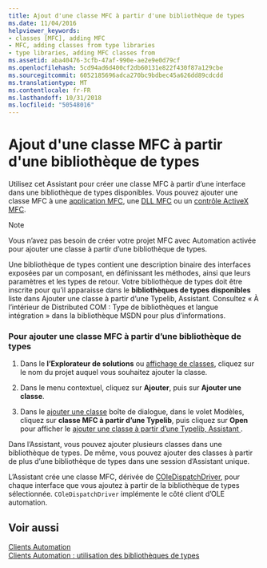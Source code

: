 ```yaml
---
title: Ajout d'une classe MFC à partir d'une bibliothèque de types
ms.date: 11/04/2016
helpviewer_keywords:
- classes [MFC], adding MFC
- MFC, adding classes from type libraries
- type libraries, adding MFC classes from
ms.assetid: aba40476-3cfb-47af-990e-ae2e9e0d79cf
ms.openlocfilehash: 5cd94ad6d400cf2db60131e822f430f87a129cbe
ms.sourcegitcommit: 6052185696adca270bc9bdbec45a626dd89cdcdd
ms.translationtype: MT
ms.contentlocale: fr-FR
ms.lasthandoff: 10/31/2018
ms.locfileid: "50548016"
---
```

# <a name="adding-an-mfc-class-from-a-type-library"></a>Ajout d'une classe MFC à partir d'une bibliothèque de types

Utilisez cet Assistant pour créer une classe MFC à partir d’une interface dans une bibliothèque de types disponibles. Vous pouvez ajouter une classe MFC à une [application MFC](../../mfc/reference/creating-an-mfc-application.md), une [DLL MFC](../../mfc/reference/creating-an-mfc-dll-project.md) ou un [contrôle ActiveX MFC](../../mfc/reference/creating-an-mfc-activex-control.md).

> [!NOTE]
>  Vous n’avez pas besoin de créer votre projet MFC avec Automation activée pour ajouter une classe à partir d’une bibliothèque de types.

Une bibliothèque de types contient une description binaire des interfaces exposées par un composant, en définissant les méthodes, ainsi que leurs paramètres et les types de retour. Votre bibliothèque de types doit être inscrite pour qu’il apparaisse dans le **bibliothèques de types disponibles** liste dans Ajouter une classe à partir d’une Typelib, Assistant. Consultez « À l’intérieur de Distributed COM : Type de bibliothèques et langue intégration » dans la bibliothèque MSDN pour plus d’informations.

### <a name="to-add-an-mfc-class-from-a-type-library"></a>Pour ajouter une classe MFC à partir d’une bibliothèque de types

1. Dans le **l’Explorateur de solutions** ou [affichage de classes](/visualstudio/ide/viewing-the-structure-of-code), cliquez sur le nom du projet auquel vous souhaitez ajouter la classe.

1. Dans le menu contextuel, cliquez sur **Ajouter**, puis sur **Ajouter une classe**.

1. Dans le [ajouter une classe](../../ide/add-class-dialog-box.md) boîte de dialogue, dans le volet Modèles, cliquez sur **classe MFC à partir d’une Typelib**, puis cliquez sur **Open** pour afficher le [ajouter une classe à partir d’une Typelib, Assistant ](../../mfc/reference/add-class-from-typelib-wizard.md).

Dans l’Assistant, vous pouvez ajouter plusieurs classes dans une bibliothèque de types. De même, vous pouvez ajouter des classes à partir de plus d’une bibliothèque de types dans une session d’Assistant unique.

L’Assistant crée une classe MFC, dérivée de [COleDispatchDriver](../../mfc/reference/coledispatchdriver-class.md), pour chaque interface que vous ajoutez à partir de la bibliothèque de types sélectionnée. `COleDispatchDriver` implémente le côté client d’OLE automation.

## <a name="see-also"></a>Voir aussi

[Clients Automation](../../mfc/automation-clients.md)<br/>
[Clients Automation : utilisation des bibliothèques de types](../../mfc/automation-clients-using-type-libraries.md)

